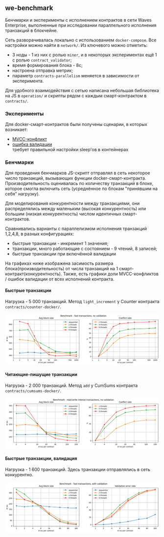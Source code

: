 ## we-benchmark

Бенчмарки и эксперименты с исполнением контрактов в сети Waves Enterprise, выполненные при исследовании параллельного исполнения транзакций в блокчейне.

Сеть разворачивалась локально с использованием `docker-compose`. Все настройки можно найти в `network/`. Из ключевого можно отметить:
* 3 ноды - 1 из них с ролью `miner`, и в некоторых экспериментах ещё 1 с ролью `contract_validator`;
* время формирования блока - 8с;
* настроена отправка метрик;
* параметр `contracts-parallelism` меняется в зависимости от эксперимента.

Для удобного взаимодействия с сетью написана небольшая библиотека на JS в `operation/` и скрипты рядом с каждым смарт-контрактом в `contracts/`.

### Эксперименты

Для docker-смарт-контрактов были получены сценарии, в которых возникает:
* [MVCC-конфликт](contracts/counter-docker/scripts/test_mvcc_conflict.js)
* [ошибка валидации](contracts/counter-docker/scripts/test_validation_error.js)  
  требует правильной настройки sleep'ов в контейнерах

### Бенчмарки

Для проведения бенчмарков JS-скрипт отправлял в сеть некоторое число транзакций, вызывающих функции docker-смарт-контракта.  
Производительность оценивалась по количеству транзакций в блоке, которое смогла включить сеть (усреднённое по блокам "принявшим на себя" нагрузку).

Для моделирования конкурентности между транзакциями, они распределялись между маленьким (высокая конкурентность) или большим (низкая конкурентность) числом идентичных смарт-контрактов.

Сравнивались варианты с параллелизмом исполнения транзакций 1,2,4,8, в разных конфигурациях:
* быстрые транзакции - инкремент 1 значения;
* транзакции, много работающие с состоянием - 9 чтений, 8 записей;
* быстрые транзакции при включённой валидации

На графиках ниже изображена засимость размера блока(производительность) от числа транзакций на 1 смарт-контракт(конкурентность). Также, есть графики доли MVCC-конфликтов / ошибок валидации от всех исполнений контракта.

#### Быстрые транзакции

Нагрузка - 5 000 транзакций. Метод `light_increment` у Counter контракта `contracts/counter-docker/`.

![bench-fast_txs_valid_off](artifacts/bench%20-%20fast_txs_valid_off.png)

#### Читающие-пишущие транзакции

Нагрузка - 2 000 транзакций. Метод `add` у CumSums контракта `contracts/cumsums-docker/`.

![bench-rwintense_txs_valid_off](artifacts/bench%20-%20rwintense_txs_valid_off.png)

#### Быстрые транзакции, валидация

Нагрузка - 1 600 транзакций. Здесь транзакции отправлялись в сеть конкурентно.

![bench-fast_txs_valid_on](artifacts/bench%20-%20fast_txs_valid_on.png)

